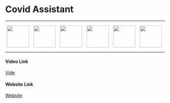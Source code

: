 # Covid Assistant
---
<div style="display:flex;justify-content:space-around">
  <img src="https://pbs.twimg.com/profile_images/880147119528476672/S7C-2C6t.jpg" width="70px" height="70px"  style="margin-right:5px;"/>
  <img src="https://icon-library.com/images/django-icon/django-icon-0.jpg" width="70px" height="70px" style="margin-right:5px;" />
   <img src="https://ps.w.org/kommunicate-live-chat/assets/icon-256x256.png?rev=2291443" height="70px"  style="margin-right:5px;"/>
  <img src="https://www.thedevcoach.co.uk/wp-content/uploads/2020/04/heroku.png" height="70px"  style="margin-right:5px;"/> 
  <img src="https://i.pinimg.com/originals/96/ba/aa/96baaab856a72563886719d0dd9ffc9e.jpg" height="70px" style="margin-right:5px;" />
  <img src="https://www.analyticsvidhya.com/wp-content/uploads/2015/01/scikit-learn-logo.png" height="70px" style="margin-right:5px;" />
</div>

---
 
#### Video Link
[Vide](https://drive.google.com/file/d/1EBM0fIkShnjhjss7qcY2Xc84tgdfsL84/view?usp=drivesdk)

#### Website Link
[Website](https://rocky-chamber-29739.herokuapp.com/)
